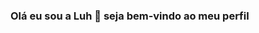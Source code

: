 ### Olá eu sou a Luh 🥰 seja bem-vindo ao meu perfil

<!--
**LuhS2ilvah/LuhS2ilvah** is a ✨ _special_ ✨ repository because its `README.md` (this file) appears on your GitHub profile.

Here are some ideas to get you started:

- 🔭 I’m currently working on ...
- 🌱 I’m currently learning ...
- 👯 I’m looking to collaborate on ...
- 🤔 I’m looking for help with ...
- 💬 Ask me about ...
- 📫 How to reach me: ...
- 😄 Pronouns: ...
- ⚡ Fun fact: ...
--
<div align="center">
  <a href="https://github.com/LuhS2ilvah/LuhS2ilvah" >
